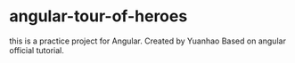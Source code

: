 # angular-tour-of-heroes
this is a practice project for Angular.
Created by Yuanhao Based on angular official tutorial.
